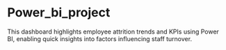 # Power_bi_project
This dashboard highlights employee attrition trends and KPIs using Power BI, enabling quick insights into factors influencing staff turnover.
